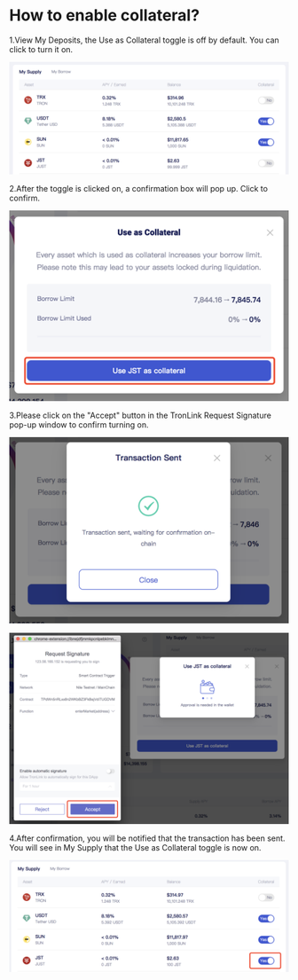 # How to enable collateral?

1.View My Deposits, the Use as Collateral toggle is off by default. You can click to turn it on.

![](<../../../.gitbook/assets/图片 (16).png>)

2.After the toggle is clicked on, a confirmation box will pop up. Click to confirm.

![](<../../../.gitbook/assets/图片 (20).png>)

3.Please click on the "Accept" button in the TronLink Request Signature pop-up window to confirm turning on.

![](<../../../.gitbook/assets/图片 (18).png>)

![](<../../../.gitbook/assets/图片 (24).png>)

4.After confirmation, you will be notified that the transaction has been sent. You will see in My Supply  that the Use as Collateral toggle is now on.

![](<../../../.gitbook/assets/图片 (6).png>)

